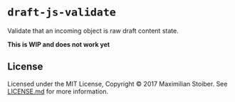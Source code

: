 # `draft-js-validate`

Validate that an incoming object is raw draft content state.

**This is WIP and does not work yet**

## License

Licensed under the MIT License, Copyright ©️ 2017 Maximilian Stoiber. See [LICENSE.md](LICENSE.md) for more information.
